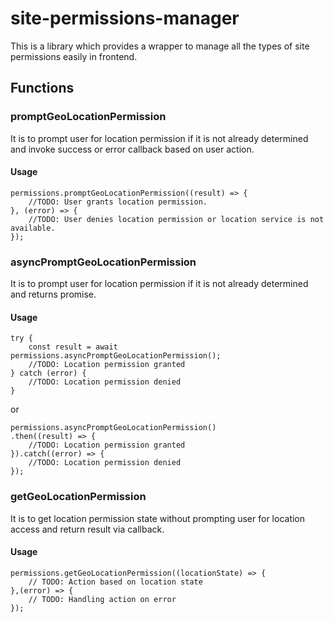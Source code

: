 # site-permissions-manager
This is a library which provides a wrapper to manage all the types of site permissions easily in frontend.

## Functions
### promptGeoLocationPermission
It is to prompt user for location permission if it is not already determined and invoke success or error callback based on user action.

#### Usage
```
permissions.promptGeoLocationPermission((result) => {
	//TODO: User grants location permission.
}, (error) => {
	//TODO: User denies location permission or location service is not available.
});
```

### asyncPromptGeoLocationPermission
It is to prompt user for location permission if it is not already determined and returns promise.

#### Usage
```
try {
	const result = await permissions.asyncPromptGeoLocationPermission();
	//TODO: Location permission granted
} catch (error) {
	//TODO: Location permission denied
}
```
or

```
permissions.asyncPromptGeoLocationPermission()
.then((result) => {
	//TODO: Location permission granted
}).catch((error) => {
	//TODO: Location permission denied
});
```

### getGeoLocationPermission
It is to get location permission state without prompting user for location access and return result via callback.

#### Usage
```
permissions.getGeoLocationPermission((locationState) => {
	// TODO: Action based on location state
},(error) => {
	// TODO: Handling action on error
});
```
